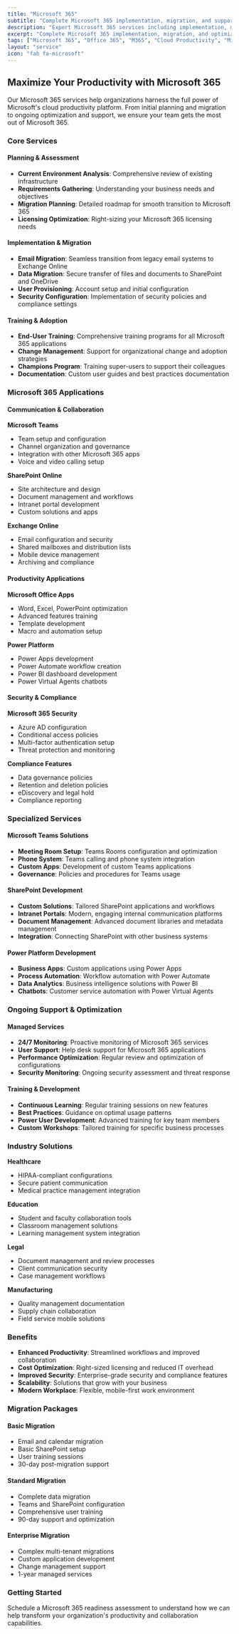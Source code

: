 ```yaml
---
title: "Microsoft 365"
subtitle: "Complete Microsoft 365 implementation, migration, and support services"
description: "Expert Microsoft 365 services including implementation, migration, optimization, and ongoing support to maximize your productivity and collaboration capabilities."
excerpt: "Complete Microsoft 365 implementation, migration, and optimization services to maximize productivity and collaboration."
tags: ["Microsoft 365", "Office 365", "M365", "Cloud Productivity", "Microsoft Teams", "SharePoint", "Exchange Online", "Microsoft Support"]
layout: "service"
icon: "fab fa-microsoft"
---
```


## Maximize Your Productivity with Microsoft 365

Our Microsoft 365 services help organizations harness the full power of Microsoft's cloud productivity platform. From initial planning and migration to ongoing optimization and support, we ensure your team gets the most out of Microsoft 365.

### Core Services

#### Planning & Assessment
- **Current Environment Analysis**: Comprehensive review of existing infrastructure
- **Requirements Gathering**: Understanding your business needs and objectives
- **Migration Planning**: Detailed roadmap for smooth transition to Microsoft 365
- **Licensing Optimization**: Right-sizing your Microsoft 365 licensing needs

#### Implementation & Migration
- **Email Migration**: Seamless transition from legacy email systems to Exchange Online
- **Data Migration**: Secure transfer of files and documents to SharePoint and OneDrive
- **User Provisioning**: Account setup and initial configuration
- **Security Configuration**: Implementation of security policies and compliance settings

#### Training & Adoption
- **End-User Training**: Comprehensive training programs for all Microsoft 365 applications
- **Change Management**: Support for organizational change and adoption strategies
- **Champions Program**: Training super-users to support their colleagues
- **Documentation**: Custom user guides and best practices documentation

### Microsoft 365 Applications

#### Communication & Collaboration
**Microsoft Teams**
- Team setup and configuration
- Channel organization and governance
- Integration with other Microsoft 365 apps
- Voice and video calling setup

**SharePoint Online**
- Site architecture and design
- Document management and workflows
- Intranet portal development
- Custom solutions and apps

**Exchange Online**
- Email configuration and security
- Shared mailboxes and distribution lists
- Mobile device management
- Archiving and compliance

#### Productivity Applications
**Microsoft Office Apps**
- Word, Excel, PowerPoint optimization
- Advanced features training
- Template development
- Macro and automation setup

**Power Platform**
- Power Apps development
- Power Automate workflow creation
- Power BI dashboard development
- Power Virtual Agents chatbots

#### Security & Compliance
**Microsoft 365 Security**
- Azure AD configuration
- Conditional access policies
- Multi-factor authentication setup
- Threat protection and monitoring

**Compliance Features**
- Data governance policies
- Retention and deletion policies
- eDiscovery and legal hold
- Compliance reporting

### Specialized Services

#### Microsoft Teams Solutions
- **Meeting Room Setup**: Teams Rooms configuration and optimization
- **Phone System**: Teams calling and phone system integration
- **Custom Apps**: Development of custom Teams applications
- **Governance**: Policies and procedures for Teams usage

#### SharePoint Development
- **Custom Solutions**: Tailored SharePoint applications and workflows
- **Intranet Portals**: Modern, engaging internal communication platforms
- **Document Management**: Advanced document libraries and metadata management
- **Integration**: Connecting SharePoint with other business systems

#### Power Platform Development
- **Business Apps**: Custom applications using Power Apps
- **Process Automation**: Workflow automation with Power Automate
- **Data Analytics**: Business intelligence solutions with Power BI
- **Chatbots**: Customer service automation with Power Virtual Agents

### Ongoing Support & Optimization

#### Managed Services
- **24/7 Monitoring**: Proactive monitoring of Microsoft 365 services
- **User Support**: Help desk support for Microsoft 365 applications
- **Performance Optimization**: Regular review and optimization of configurations
- **Security Monitoring**: Ongoing security assessment and threat response

#### Training & Development
- **Continuous Learning**: Regular training sessions on new features
- **Best Practices**: Guidance on optimal usage patterns
- **Power User Development**: Advanced training for key team members
- **Custom Workshops**: Tailored training for specific business processes

### Industry Solutions

**Healthcare**
- HIPAA-compliant configurations
- Secure patient communication
- Medical practice management integration

**Education**
- Student and faculty collaboration tools
- Classroom management solutions
- Learning management system integration

**Legal**
- Document management and review processes
- Client communication security
- Case management workflows

**Manufacturing**
- Quality management documentation
- Supply chain collaboration
- Field service mobile solutions

### Benefits

- **Enhanced Productivity**: Streamlined workflows and improved collaboration
- **Cost Optimization**: Right-sized licensing and reduced IT overhead
- **Improved Security**: Enterprise-grade security and compliance features
- **Scalability**: Solutions that grow with your business
- **Modern Workplace**: Flexible, mobile-first work environment

### Migration Packages

#### Basic Migration
- Email and calendar migration
- Basic SharePoint setup
- User training sessions
- 30-day post-migration support

#### Standard Migration
- Complete data migration
- Teams and SharePoint configuration
- Comprehensive user training
- 90-day support and optimization

#### Enterprise Migration
- Complex multi-tenant migrations
- Custom application development
- Change management support
- 1-year managed services

### Getting Started

Schedule a Microsoft 365 readiness assessment to understand how we can help transform your organization's productivity and collaboration capabilities.
